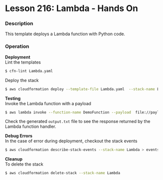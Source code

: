# Lesson 216: Lambda - Hands On

### Description

This template deploys a Lambda function with Python code.

### Operation

**Deployment**  
Lint the templates

```bash
$ cfn-lint Lambda.yaml
```

Deploy the stack

```bash
$ aws cloudformation deploy --template-file Lambda.yaml  --stack-name Lambda --capabilities CAPABILITY_NAMED_IAM
```

**Testing**  
Invoke the Lambda function with a payload

```bash
$ aws lambda invoke --function-name DemoFunction --payload  file://payload.json --cli-binary-format raw-in-base64-out output.txt
```

Check the generated `output.txt` file to see the response returned by the Lambda function handler.

**Debug Errors**  
 In the case of error during deployment, checkout the stack events

```bash
$ aws cloudformation describe-stack-events --stack-name Lambda > events.json
```

**Cleanup**  
To delete the stack

```bash
$ aws cloudformation delete-stack --stack-name Lambda
```
